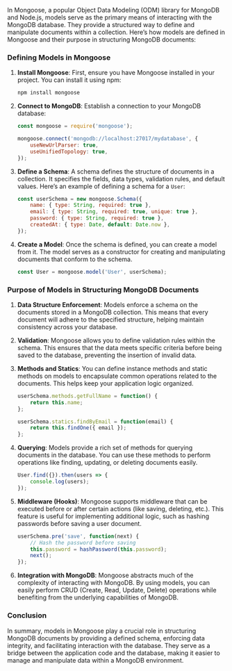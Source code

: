 In Mongoose, a popular Object Data Modeling (ODM) library for MongoDB and Node.js, models serve as the primary means of interacting with the MongoDB database. They provide a structured way to define and manipulate documents within a collection. Here’s how models are defined in Mongoose and their purpose in structuring MongoDB documents:

### Defining Models in Mongoose

1. **Install Mongoose**: First, ensure you have Mongoose installed in your project. You can install it using npm:

   ```bash
   npm install mongoose
   ```

2. **Connect to MongoDB**: Establish a connection to your MongoDB database:

   ```javascript
   const mongoose = require('mongoose');

   mongoose.connect('mongodb://localhost:27017/mydatabase', {
       useNewUrlParser: true,
       useUnifiedTopology: true,
   });
   ```

3. **Define a Schema**: A schema defines the structure of documents in a collection. It specifies the fields, data types, validation rules, and default values. Here’s an example of defining a schema for a `User`:

   ```javascript
   const userSchema = new mongoose.Schema({
       name: { type: String, required: true },
       email: { type: String, required: true, unique: true },
       password: { type: String, required: true },
       createdAt: { type: Date, default: Date.now },
   });
   ```

4. **Create a Model**: Once the schema is defined, you can create a model from it. The model serves as a constructor for creating and manipulating documents that conform to the schema.

   ```javascript
   const User = mongoose.model('User', userSchema);
   ```

### Purpose of Models in Structuring MongoDB Documents

1. **Data Structure Enforcement**: Models enforce a schema on the documents stored in a MongoDB collection. This means that every document will adhere to the specified structure, helping maintain consistency across your database.

2. **Validation**: Mongoose allows you to define validation rules within the schema. This ensures that the data meets specific criteria before being saved to the database, preventing the insertion of invalid data.

3. **Methods and Statics**: You can define instance methods and static methods on models to encapsulate common operations related to the documents. This helps keep your application logic organized.

   ```javascript
   userSchema.methods.getFullName = function() {
       return this.name;
   };

   userSchema.statics.findByEmail = function(email) {
       return this.findOne({ email });
   };
   ```

4. **Querying**: Models provide a rich set of methods for querying documents in the database. You can use these methods to perform operations like finding, updating, or deleting documents easily.

   ```javascript
   User.find({}).then(users => {
       console.log(users);
   });
   ```

5. **Middleware (Hooks)**: Mongoose supports middleware that can be executed before or after certain actions (like saving, deleting, etc.). This feature is useful for implementing additional logic, such as hashing passwords before saving a user document.

   ```javascript
   userSchema.pre('save', function(next) {
       // Hash the password before saving
       this.password = hashPassword(this.password);
       next();
   });
   ```

6. **Integration with MongoDB**: Mongoose abstracts much of the complexity of interacting with MongoDB. By using models, you can easily perform CRUD (Create, Read, Update, Delete) operations while benefiting from the underlying capabilities of MongoDB.

### Conclusion

In summary, models in Mongoose play a crucial role in structuring MongoDB documents by providing a defined schema, enforcing data integrity, and facilitating interaction with the database. They serve as a bridge between the application code and the database, making it easier to manage and manipulate data within a MongoDB environment.